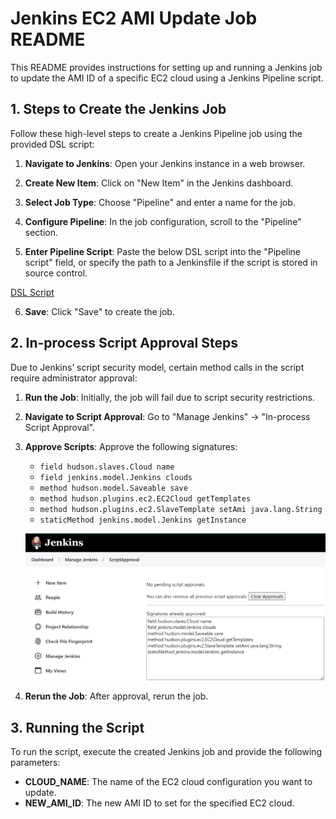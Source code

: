 # Jenkins EC2 AMI Update Job README

This README provides instructions for setting up and running a Jenkins job to update the AMI ID of a specific EC2 cloud using a Jenkins Pipeline script.

## 1. Steps to Create the Jenkins Job

Follow these high-level steps to create a Jenkins Pipeline job using the provided DSL script:

1. **Navigate to Jenkins**: Open your Jenkins instance in a web browser.

2. **Create New Item**: Click on "New Item" in the Jenkins dashboard.

3. **Select Job Type**: Choose "Pipeline" and enter a name for the job.

4. **Configure Pipeline**: In the job configuration, scroll to the "Pipeline" section.

5. **Enter Pipeline Script**: Paste the below DSL script into the "Pipeline script" field, or specify the path to a Jenkinsfile if the script is stored in source control.

[DSL Script](../jobs/update-ec2-plugin.groovy)

6. **Save**: Click "Save" to create the job.

## 2. In-process Script Approval Steps

Due to Jenkins’ script security model, certain method calls in the script require administrator approval:

1. **Run the Job**: Initially, the job will fail due to script security restrictions.
2. **Navigate to Script Approval**: Go to "Manage Jenkins" → "In-process Script Approval".
3. **Approve Scripts**: Approve the following signatures:
   - `field hudson.slaves.Cloud name`
   - `field jenkins.model.Jenkins clouds`
   - `method hudson.model.Saveable save`
   - `method hudson.plugins.ec2.EC2Cloud getTemplates`
   - `method hudson.plugins.ec2.SlaveTemplate setAmi java.lang.String`
   - `staticMethod jenkins.model.Jenkins getInstance`

   ![JenkinsApprovalPage](../../.assets/jenkins-script-approval.png)

4. **Rerun the Job**: After approval, rerun the job.

## 3. Running the Script

To run the script, execute the created Jenkins job and provide the following parameters:

- **CLOUD_NAME**: The name of the EC2 cloud configuration you want to update.
- **NEW_AMI_ID**: The new AMI ID to set for the specified EC2 cloud.
